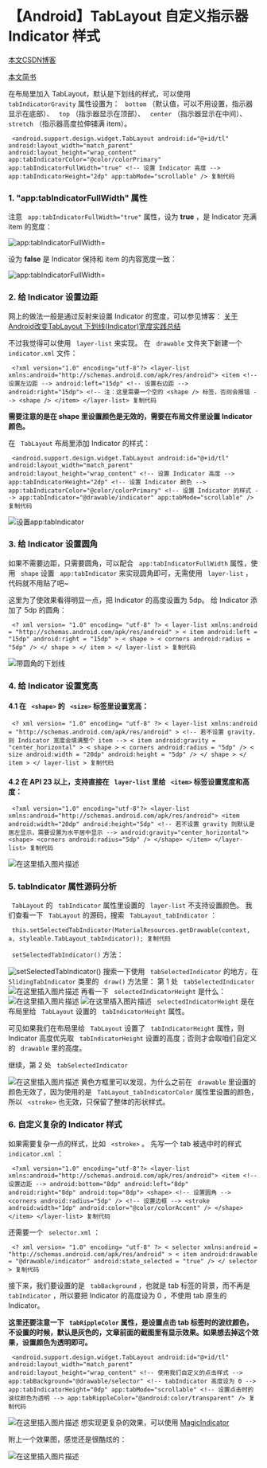 # 【Android】TabLayout 自定义指示器 Indicator 样式 #

[本文CSDN博客]( https://link.juejin.im?target=https%3A%2F%2Fblog.csdn.net%2Fu013719138%2Farticle%2Fdetails%2F89964674 )

[本文简书]( https://link.juejin.im?target=https%3A%2F%2Fwww.jianshu.com%2Fp%2F6b3dc9d82634 )

在布局里加入 TabLayout，默认是下划线的样式，可以使用 ` tabIndicatorGravity` 属性设置为： ` bottom` （默认值，可以不用设置，指示器显示在底部）、 ` top` （指示器显示在顶部）、 ` center` （指示器显示在中间）、 ` stretch` （指示器高度拉伸铺满 item）。

` <android.support.design.widget.TabLayout android:id="@+id/tl" android:layout_width="match_parent" android:layout_height="wrap_content" app:tabIndicatorColor="@color/colorPrimary" app:tabIndicatorFullWidth="true" <!-- 设置 Indicator 高度 --> app:tabIndicatorHeight="2dp" app:tabMode="scrollable" /> 复制代码`

### 1. "app:tabIndicatorFullWidth" 属性 ###

注意 ` app:tabIndicatorFullWidth="true"` 属性，设为 **true** ，是 Indicator 充满 item 的宽度：

![app:tabIndicatorFullWidth=](https://user-gold-cdn.xitu.io/2019/6/5/16b274dfd290d941?imageslim)

设为 **false** 是 Indicator 保持和 item 的内容宽度一致：

![app:tabIndicatorFullWidth=](https://user-gold-cdn.xitu.io/2019/6/5/16b274dfefdd45ee?imageslim)

### 2. 给 Indicator 设置边距 ###

网上的做法一般是通过反射来设置 Indicator 的宽度，可以参见博客： [关于Android改变TabLayout 下划线(Indicator)宽度实践总结]( https://link.juejin.im?target=https%3A%2F%2Fwww.jianshu.com%2Fp%2F83922d08250b )

不过我觉得可以使用 ` layer-list` 来实现。 在 ` drawable` 文件夹下新建一个 ` indicator.xml` 文件：

` <?xml version="1.0" encoding="utf-8"?> <layer-list xmlns:android="http://schemas.android.com/apk/res/android"> <item <!-- 设置左边距 --> android:left="15dp" <!-- 设置右边距 --> android:right="15dp"> <!-- 注：这里需要一个空的 <shape /> 标签，否则会报错 --> <shape /> </item> </layer-list> 复制代码`

**需要注意的是在 shape 里设置颜色是无效的，需要在布局文件里设置 Indicator 颜色。**

在 ` TabLayout` 布局里添加 Indicator 的样式：

` <android.support.design.widget.TabLayout android:id="@+id/tl" android:layout_width="match_parent" android:layout_height="wrap_content" <!-- 设置 Indicator 高度 --> app:tabIndicatorHeight="2dp" <!-- 设置 Indicator 颜色 --> app:tabIndicatorColor="@color/colorPrimary" <!-- 设置 Indicator 的样式 --> app:tabIndicator="@drawable/indicator" app:tabMode="scrollable" /> 复制代码`

![设置app:tabIndicator](https://user-gold-cdn.xitu.io/2019/6/5/16b274dfefe438e9?imageslim)

### 3. 给 Indicator 设置圆角 ###

如果不需要边距，只需要圆角，可以配合 ` app:tabIndicatorFullWidth` 属性，使用 ` shape` 设置 ` app:tabIndicator` 来实现圆角即可，无需使用 ` layer-list` ，代码就不用贴了吧~

这里为了使效果看得明显一点，把 Indicator 的高度设置为 5dp。 给 Indicator 添加了 5dp 的圆角：

` <? xml version= "1.0" encoding= "utf-8" ?> < layer-list xmlns:android = "http://schemas.android.com/apk/res/android" > < item android:left = "15dp" android:right = "15dp" > < shape > < corners android:radius = "5dp" /> </ shape > </ item > </ layer-list > 复制代码`

![带圆角的下划线](https://user-gold-cdn.xitu.io/2019/6/5/16b274dfefec06e5?imageslim)

### 4. 给 Indicator 设置宽高 ###

#### 4.1 在 ` <shape>` 的 ` <size>` 标签里设置宽高： ####

` <? xml version= "1.0" encoding= "utf-8" ?> < layer-list xmlns:android = "http://schemas.android.com/apk/res/android" > <!-- 若不设置 gravity，则 Indicator 宽度会填满整个 item --> < item android:gravity = "center_horizontal" > < shape > < corners android:radius = "5dp" /> < size android:width = "20dp" android:height = "5dp" /> </ shape > </ item > </ layer-list > 复制代码`

#### 4.2 在 API 23 以上，支持直接在 ` layer-list` 里给 ` <item>` 标签设置宽度和高度： ####

` <?xml version="1.0" encoding="utf-8"?> <layer-list xmlns:android="http://schemas.android.com/apk/res/android"> <item android:width="20dp" android:height="5dp" <!-- 若不设置 gravity 则默认是居左显示，需要设置为水平居中显示 --> android:gravity="center_horizontal"> <shape> <corners android:radius="5dp" /> </shape> </item> </layer-list> 复制代码`

![在这里插入图片描述](https://user-gold-cdn.xitu.io/2019/6/5/16b274dfefbc6b01?imageslim)

### 5. tabIndicator 属性源码分析 ###

` TabLayout` 的 ` tabIndicator` 属性里设置的 ` layer-list` 不支持设置颜色。 我们查看一下 ` TabLayout` 的源码，搜索 ` TabLayout_tabIndicator` ：

` this.setSelectedTabIndicator(MaterialResources.getDrawable(context, a, styleable.TabLayout_tabIndicator)); 复制代码`

` setSelectedTabIndicator()` 方法：

![setSelectedTabIndicator()](https://user-gold-cdn.xitu.io/2019/6/5/16b274e007e80a35?imageView2/0/w/1280/h/960/ignore-error/1) 搜索一下使用 ` tabSelectedIndicator` 的地方，在 ` SlidingTabIndicator` 类里的 ` draw()` 方法里： 第 1 处 ` tabSelectedIndicator` ![在这里插入图片描述](https://user-gold-cdn.xitu.io/2019/6/5/16b274e01a95065f?imageView2/0/w/1280/h/960/ignore-error/1) 再看一下 ` selectedIndicatorHeight` 是什么： ![在这里插入图片描述](https://user-gold-cdn.xitu.io/2019/6/5/16b274e0216d363e?imageView2/0/w/1280/h/960/ignore-error/1) ![在这里插入图片描述](https://user-gold-cdn.xitu.io/2019/6/5/16b274e023dae4fd?imageView2/0/w/1280/h/960/ignore-error/1) ` selectedIndicatorHeight` 是在布局里给 ` TabLayout` 设置的 ` tabIndicatorHeight` 属性。

可见如果我们在布局里给 ` TabLayout` 设置了 ` tabIndicatorHeight` 属性，则 Indicator 高度优先取 ` tabIndicatorHeight` 设置的高度；否则才会取咱们自定义的 ` drawable` 里的高度。

继续，第 2 处 ` tabSelectedIndicator`

![在这里插入图片描述](https://user-gold-cdn.xitu.io/2019/6/5/16b274e027867149?imageView2/0/w/1280/h/960/ignore-error/1) 黄色方框里可以发现，为什么之前在 ` drawable` 里设置的颜色无效了，因为使用的是 ` TabLayout_tabIndicatorColor` 属性里设置的颜色，所以 ` <stroke>` 也无效，只保留了整体的形状样式。

### 6. 自定义复杂的 Indicator 样式 ###

如果需要复杂一点的样式，比如 ` <stroke>` 。 先写一个 tab 被选中时的样式 ` indicator.xml` ：

` <?xml version="1.0" encoding="utf-8"?> <layer-list xmlns:android="http://schemas.android.com/apk/res/android"> <item <!-- 设置边距 --> android:bottom="8dp" android:left="8dp" android:right="8dp" android:top="8dp"> <shape> <!-- 设置圆角 --> <corners android:radius="5dp" /> <!-- 设置边框 --> <stroke android:width="1dp" android:color="@color/colorAccent" /> </shape> </item> </layer-list> 复制代码`

还需要一个 ` selector.xml` ：

` <? xml version= "1.0" encoding= "utf-8" ?> < selector xmlns:android = "http://schemas.android.com/apk/res/android" > < item android:drawable = "@drawable/indicator" android:state_selected = "true" /> </ selector > 复制代码`

接下来，我们要设置的是 ` tabBackground` ，也就是 tab 标签的背景，而不再是 ` tabIndicator` ，所以要把 Indicator 的高度设为 0 ，不使用 tab 原生的 Indicator。

**这里还要注意一下 ` tabRippleColor` 属性，是设置点击 tab 标签时的波纹颜色，不设置的时候，默认是灰色的，文章前面的截图里有显示效果。如果想去掉这个效果，设置颜色为透明即可。**

` <android.support.design.widget.TabLayout android:id="@+id/tl" android:layout_width="match_parent" android:layout_height="wrap_content" <!-- 使用我们自定义的点击样式 --> app:tabBackground="@drawable/selector" <!-- tabIndicator 高度设为 0 --> app:tabIndicatorHeight="0dp" app:tabMode="scrollable" <!-- 设置点击时的波纹颜色为透明 --> app:tabRippleColor="@android:color/transparent" /> 复制代码`

![在这里插入图片描述](https://user-gold-cdn.xitu.io/2019/6/5/16b274e034e400e6?imageslim) 想实现更复杂的效果，可以使用 [MagicIndicator]( https://link.juejin.im?target=https%3A%2F%2Fgithub.com%2Fhackware1993%2FMagicIndicator )

附上一个效果图，感觉还是很酷炫的：

![在这里插入图片描述](https://user-gold-cdn.xitu.io/2019/6/5/16b274e03afbffe8?imageslim)